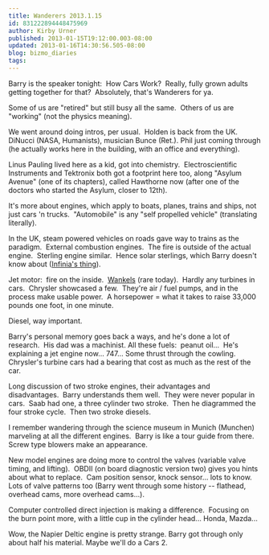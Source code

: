 ```yaml
---
title: Wanderers 2013.1.15
id: 831222894448475969
author: Kirby Urner
published: 2013-01-15T19:12:00.003-08:00
updated: 2013-01-16T14:30:56.505-08:00
blog: bizmo_diaries
tags: 
---
```


Barry is the speaker tonight:  How Cars Work?  Really, fully grown adults getting together for that?  Absolutely, that's Wanderers for ya.

Some of us are "retired" but still busy all the same.  Others of us are "working" (not the physics meaning).

We went around doing intros, per usual.  Holden is back from the UK.  DiNucci (NASA, Humanists), musician Bunce (Ret.). Phil just coming through (he actually works here in the building, with an office and everything).

Linus Pauling lived here as a kid, got into chemistry.  Electroscientific Instruments and Tektronix both got a footprint here too, along "Asylum Avenue" (one of its chapters), called Hawthorne now (after one of the doctors who started the Asylum, closer to 12th).

It's more about engines, which apply to boats, planes, trains and ships, not just cars 'n trucks.  "Automobile" is any "self propelled vehicle" (translating literally).

In the UK, steam powered vehicles on roads gave way to trains as the paradigm.  External combustion engines.  The fire is outside of the actual engine.  Sterling engine similar.  Hence solar sterlings, which Barry doesn't know about ([Infinia's thing](http://www.infiniacorp.com/en/)).

Jet motor:  fire on the inside.  [Wankels](http://jalopnik.com/5921410/the-last-mazda-wankel-engine-has-been-built) (rare today).  Hardly any turbines in cars.  Chrysler showcased a few.  They're air / fuel pumps, and in the process make usable power.  A horsepower = what it takes to raise 33,000 pounds one foot, in one minute.

Diesel, way important.

Barry's personal memory goes back a ways, and he's done a lot of research.  His dad was a machinist. All these fuels:  peanut oil...  He's explaining a jet engine now... 747... Some thrust through the cowling.  Chrysler's turbine cars had a bearing that cost as much as the rest of the car.

Long discussion of two stroke engines, their advantages and disadvantages.  Barry understands them well.  They were never popular in cars.  Saab had one, a three cylinder two stroke.  Then he diagrammed the four stroke cycle.  Then two stroke diesels.

I remember wandering through the science museum in Munich (Munchen) marveling at all the different engines.  Barry is like a tour guide from there.  Screw type blowers make an appearance.

New model engines are doing more to control the valves (variable valve timing, and lifting).  OBDII (on board diagnostic version two) gives you hints about what to replace.  Cam position sensor, knock sensor... lots to know.  Lots of valve patterns too (Barry went through some history -- flathead, overhead cams, more overhead cams...).

Computer controlled direct injection is making a difference.  Focusing on the burn point more, with a little cup in the cylinder head... Honda, Mazda...

Wow, the Napier Deltic engine is pretty strange. Barry got through only about half his material. Maybe we'll do a Cars 2.